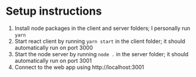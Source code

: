 # Setup instructions
1) Install node packages in the client and server folders; I personally run ```yarn```
2) Start react client by running ```yarn start``` in the client folder; it should automatically run on port 3000
3) Start the node server by running ```node .``` in the server folder; it should automatically run on port 3001
4) Connect to the web app using http://localhost:3001
